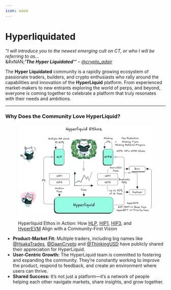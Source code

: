 ```yaml
---
icon: wave
---
```


# Hyperliquidated

_"I will introduce you to the newest emerging cult on CT, or who I will be referring to as..._\
&#xNAN;_**'The Hyper Liquidated'**"_ – [_@crypto\_adair_](https://x.com/crypto_adair/status/1806748433593577833)

The **Hyper Liquidated** community is a rapidly growing ecosystem of passionate traders, builders, and crypto enthusiasts who rally around the capabilities and innovation of the **HyperLiquid** platform. From experienced market-makers to new entrants exploring the world of perps, and beyond, everyone is coming together to celebrate a platform that truly resonates with their needs and ambitions.

***

### Why Does the Community Love HyperLiquid?

<figure><img src="../../.gitbook/assets/HL_ETHOS_v1.png" alt=""><figcaption><p>Hyperliquid Ethos in Action: How <a href="../../architecture/hypercore/vault.md">HLP</a>, <a href="../../architecture/hypercore/hips/spot-deployments-hip-1-hip-2.md#gas-and-deployment-costs">HIP1</a>, <a href="../../architecture/hypercore/hips/perp-deployments-hip-3.md">HIP3</a>, and <a href="../../architecture/hyperevm.md#how-it-works">HyperEVM</a> Align with a Community-First Vision</p></figcaption></figure>

* **Product-Market Fit:** Multiple traders, including big names like [@HsakaTrades](https://x.com/HsakaTrades), [@DaanCrypto](https://x.com/DaanCrypto) and [@ThinkingUSD](https://x.com/ThinkingUSD) have publicly shared their appreciation for HyperLiquid.
* **User-Centric Growth:** The HyperLiquid team is committed to fostering and expanding the community. They’re constantly working to improve the product, respond to feedback, and create an environment where users can thrive.
* **Shared Success:** It’s not just a platform—it’s a network of people helping each other navigate markets, share insights, and grow together.
